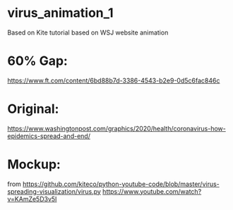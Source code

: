# virus_animation_1
Based on Kite tutorial based on WSJ website animation

# 60% Gap:  
https://www.ft.com/content/6bd88b7d-3386-4543-b2e9-0d5c6fac846c
 
# Original:
https://www.washingtonpost.com/graphics/2020/health/coronavirus-how-epidemics-spread-and-end/
 
# Mockup: 
from https://github.com/kiteco/python-youtube-code/blob/master/virus-spreading-visualization/virus.py
https://www.youtube.com/watch?v=KAmZe5D3v5I
